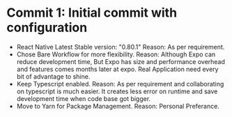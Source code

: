 # Commit 1: Initial commit with configuration
* React Native Latest Stable version: "0.80.1"
  Reason: As per requirement.
* Chose Bare Workflow for more flexibility.
  Reason: Although Expo can reduce development time, But Expo has size and performance overhead and features comes months later at expo. Real Application need every bit of advantage to shine. 
* Keep Typescript enabled. 
  Reason: As per requirement and collaborating on typescript is much easier. It creates less error on runtime and save development time when code base got bigger.
* Move to Yarn for Package Management.
  Reason: Personal Preferance. 

